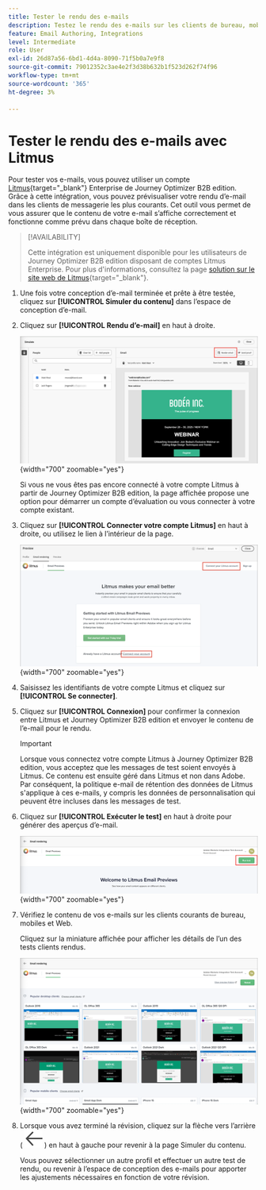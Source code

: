 ```yaml
---
title: Tester le rendu des e-mails
description: Testez le rendu des e-mails sur les clients de bureau, mobiles et web avec l’intégration Litmus pour garantir la compatibilité des boîtes de réception dans Journey Optimizer B2B edition.
feature: Email Authoring, Integrations
level: Intermediate
role: User
exl-id: 26d87a56-6bd1-4d4a-8090-71f5b0a7e9f8
source-git-commit: 79012352c3ae4e2f3d38b632b1f523d262f74f96
workflow-type: tm+mt
source-wordcount: '365'
ht-degree: 3%

---
```


# Tester le rendu des e-mails avec Litmus

Pour tester vos e-mails, vous pouvez utiliser un compte [Litmus](https://www.litmus.com/email-testing){target="_blank"} Enterprise de Journey Optimizer B2B edition. Grâce à cette intégration, vous pouvez prévisualiser votre rendu d’e-mail dans les clients de messagerie les plus courants. Cet outil vous permet de vous assurer que le contenu de votre e-mail s’affiche correctement et fonctionne comme prévu dans chaque boîte de réception.

>[!AVAILABILITY]
>
>Cette intégration est uniquement disponible pour les utilisateurs de Journey Optimizer B2B edition disposant de comptes Litmus Enterprise. Pour plus d&#39;informations, consultez la page [solution sur le site web de Litmus](https://www.litmus.com/solutions/esp/adobe-journey-optimizer){target="_blank"}.

1. Une fois votre conception d’e-mail terminée et prête à être testée, cliquez sur **[!UICONTROL Simuler du contenu]** dans l’espace de conception d’e-mail.

1. Cliquez sur **[!UICONTROL Rendu d’e-mail]** en haut à droite.

   ![Bouton Rendu d’e-mail](./assets/email-simulate-render-button.png){width="700" zoomable="yes"}

   Si vous ne vous êtes pas encore connecté à votre compte Litmus à partir de Journey Optimizer B2B edition, la page affichée propose une option pour démarrer un compte d’évaluation ou vous connecter à votre compte existant.

1. Cliquez sur **[!UICONTROL Connecter votre compte Litmus]** en haut à droite, ou utilisez le lien à l’intérieur de la page.

   ![Connecter votre compte Litmus](./assets/email-simulate-render-litmus-connect.png){width="700" zoomable="yes"}

1. Saisissez les identifiants de votre compte Litmus et cliquez sur **[!UICONTROL Se connecter]**.

1. Cliquez sur **[!UICONTROL Connexion]** pour confirmer la connexion entre Litmus et Journey Optimizer B2B edition et envoyer le contenu de l’e-mail pour le rendu.

   >[!IMPORTANT]
   >
   >Lorsque vous connectez votre compte Litmus à Journey Optimizer B2B edition, vous acceptez que les messages de test soient envoyés à Litmus. Ce contenu est ensuite géré dans Litmus et non dans Adobe. Par conséquent, la politique e-mail de rétention des données de Litmus s&#39;applique à ces e-mails, y compris les données de personnalisation qui peuvent être incluses dans les messages de test.

1. Cliquez sur **[!UICONTROL Exécuter le test]** en haut à droite pour générer des aperçus d’e-mail.

   ![Exécuter un test de rendu Litmus](./assets/email-simulate-render-litmus-run-test.png){width="700" zoomable="yes"}

1. Vérifiez le contenu de vos e-mails sur les clients courants de bureau, mobiles et Web.

   Cliquez sur la miniature affichée pour afficher les détails de l’un des tests clients rendus.

   ![Prévisualisations d’e-mails Litmus](./assets/email-simulate-render-litmus-previews.png){width="700" zoomable="yes"}

1. Lorsque vous avez terminé la révision, cliquez sur la flèche vers l’arrière ( ![icône Afficher ou masquer les filtres](../../assets/do-not-localize/icon_back-arrow.svg) ) en haut à gauche pour revenir à la page Simuler du contenu.

   Vous pouvez sélectionner un autre profil et effectuer un autre test de rendu, ou revenir à l’espace de conception des e-mails pour apporter les ajustements nécessaires en fonction de votre révision.
